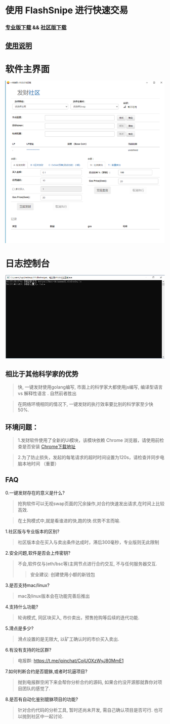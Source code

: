 # 使用 FlashSnipe 进行快速交易


###  [专业版下载](https://github.com/lvjianzwp/flashsnipe/archive/refs/tags/v10.0.4.zip)   &&   [社区版下载](https://github.com/lvjianzwp/flashsnipe/archive/refs/tags/v10.0.4.zip)
## [使用说明](https://github.com/lvjianzwp/flashTrading/blob/main/%E4%BD%BF%E7%94%A8%E8%AF%B4%E6%98%8E.md)


# 软件主界面
![main](./img/1.png)

# 日志控制台
![main](./img/2.png)


## 相比于其他科学家的优势
> 快, 一键发财使用golang编写, 市面上的科学家大都使用js编写, 编译型语言 vs 解释性语言 . 自然前者胜出

>  在网络环境相同的情况下, 一键发财的执行效率要比别的科学家至少快 50%.

## 环境问题： 
> 1.发财软件使用了全新的Ui模块，该模块依赖 Chrome 浏览器，请使用前检查是否安装   [Chrome下载地址](https://www.google.cn/chrome/)

> 2.为了防止损失，发起的每笔请求的超时时间设置为120s，请检查并同步电脑本地时间 （重要）


## FAQ
0.一键发财存在的意义是什么?
> 抢狗软件可以无视swap页面的冗余操作,对合约快速发出请求,在时间上比较高效.

> 在土狗模式中,就是看谁进的快,跑的快.优势不言而喻.

1.社区版与专业版本的区别?
> 社区版本会在买入与卖出条件达成时，滞后300毫秒，专业版则无此限制

2.安全问题,软件是否会上传密钥?
> 不会,软件仅与(eth/bsc等)主网节点进行合约交互, 不与任何服务器交互.
> > 安全建议: 创建使用小额的新钱包

3.是否支持mac/linux?
> mac及linux版本会在功能完善后推出

4.支持什么功能?
> 轮询模式, 同区块买入, 市价卖出，预售抢购等后续的迭代功能.


5.滑点是多少?
> 滑点设置的是无限大, 以矿工确认时的市价买入卖出.

6.有没有支持的社区群?
> 电报群: https://t.me/joinchat/CojUOXzWyJ80MmE1

7.如何判断合约是否貔貅,或者时坑逼项目?
> 抛到电报群空闲下来会帮你分析合约的源码, 如果合约没开源那就靠你对项目团队的感觉了.

8.是否有自动化鉴别貔貅项目的功能?
> 针对合约代码的分析工具, 暂时还尚未开发, 需自己确认项目是否可行. 也可以抛到社区中一起讨论. 
